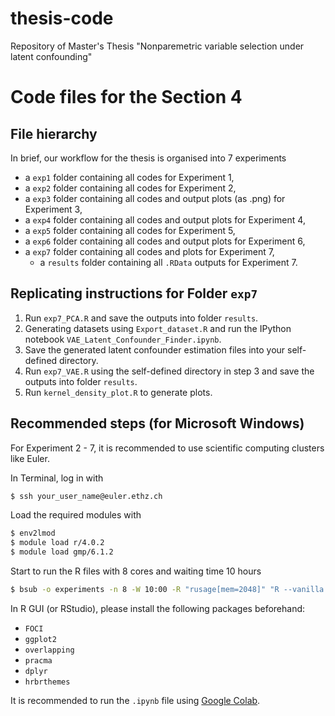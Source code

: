 # thesis-code
Repository of Master's Thesis "Nonparemetric variable selection under latent confounding"

# Code files for the Section 4

## File hierarchy

In brief, our workflow for the thesis is organised into 7 experiments

- a `exp1` folder containing all codes for Experiment 1,
- a `exp2` folder containing all codes for Experiment 2,
- a `exp3` folder containing all codes and output plots (as .png) for Experiment 3,
- a `exp4` folder containing all codes and output plots for Experiment 4,
- a `exp5` folder containing all codes for Experiment 5,
- a `exp6` folder containing all codes and output plots for Experiment 6,
- a `exp7` folder containing all codes and plots for Experiment 7,
    - a `results` folder containing all `.RData` outputs for Experiment 7.

## Replicating instructions for Folder `exp7`

1. Run  `exp7_PCA.R` and save the outputs into folder `results`.
2. Generating datasets using `Export_dataset.R` and run the IPython notebook `VAE_Latent_Confounder_Finder.ipynb`.
3. Save the generated latent confounder estimation files into your self-defined directory.
4. Run `exp7_VAE.R` using the self-defined directory in step 3 and save the outputs into folder `results`.
5. Run `kernel_density_plot.R` to generate plots.


## Recommended steps (for Microsoft Windows)

For Experiment 2 - 7, it is recommended to use scientific computing clusters like Euler.

In Terminal, log in with

```bash
$ ssh your_user_name@euler.ethz.ch
```

Load the required modules with

```bash
$ env2lmod
$ module load r/4.0.2
$ module load gmp/6.1.2
```

Start to run the R files with 8 cores and waiting time 10 hours

```bash
$ bsub -o experiments -n 8 -W 10:00 -R "rusage[mem=2048]" "R --vanilla --slave <file_name.R > result_output"
```



In R GUI (or RStudio), please install the following packages beforehand:

- `FOCI`
- `ggplot2`
- `overlapping`
- `pracma`
- `dplyr`
- `hrbrthemes`

It is recommended to run the `.ipynb` file using [Google Colab](https://colab.research.google.com/).

